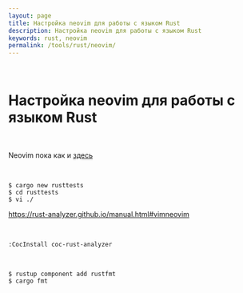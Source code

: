 ```yaml
---
layout: page
title: Настройка neovim для работы с языком Rust
description: Настройка neovim для работы с языком Rust
keywords: rust, neovim
permalink: /tools/rust/neovim/
---
```


<br/>

# Настройка neovim для работы с языком Rust

<br/>

Neovim пока как и [здесь](//jsdev.org/env/ide/neovim/)

<br/>

```
$ cargo new rusttests
$ cd rusttests
$ vi ./
```

<!-- <br/>

```
// Не знаю зачем. Наверное, чтобы не было ошибки!

$ sudo apt-get install ctags
$ cargo install rusty-tags
``` -->

https://rust-analyzer.github.io/manual.html#vimneovim

<br/>

```
:CocInstall coc-rust-analyzer
```

<br/>

```
$ rustup component add rustfmt
$ cargo fmt
```
